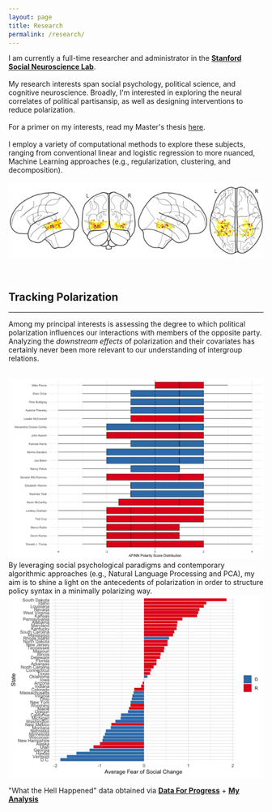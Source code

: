 ```yaml
---
layout: page
title: Research
permalink: /research/
---
```

I am currently a full-time researcher and administrator in the <a href="http://ssnl.stanford.edu/" target=_blank><b>Stanford Social Neuroscience Lab</b></a>.
<br><br>
My research interests span social psychology, political science, and cognitive neuroscience. Broadly, I'm interested in exploring the neural correlates of political partisansip, as well as designing interventions to reduce polarization.
<br> <br>
For a primer on my interests, read my Master's thesis <a href="https://drive.google.com/file/d/1L7G3iU2ldK4k4XYQ6jvOPC88zT1LMdg6/view?usp=sharing" target=_blank>here</a>.
<br> <br>
I employ a variety of computational methods to explore these subjects, ranging from conventional linear and logistic regression to more nuanced, Machine Learning approaches (e.g., regularization, clustering, and decomposition).
<br> <br>
<img src="/images/05.jpg">

<br>

## Tracking Polarization
----------------
Among my principal interests is assessing the degree to which political polarization influences our interactions with members of the opposite party. Analyzing the *downstream effects* of polarization and their covariates has certainly never been more relevant to our understanding of intergroup relations.

<br>

<img src="/images/08.png" width=1000px>

<br>
By leveraging social psychological paradigms and contemporary algorithmic approaches (e.g., Natural Language Processing and PCA), my aim is to shine a light on the antecedents of polarization in order to structure policy syntax in a minimally polarizing way.

<br>

<img src="/images/09.png" width=1000px>

"What the Hell Happened" data obtained via <a href="https://wthh.dataforprogress.org/" target=_blank><b>Data For Progress</b></a> + <a href="https://rpubs.com/Ian_Ferguson/WTHH_001" target=_blank><b>My Analysis</b></a>
